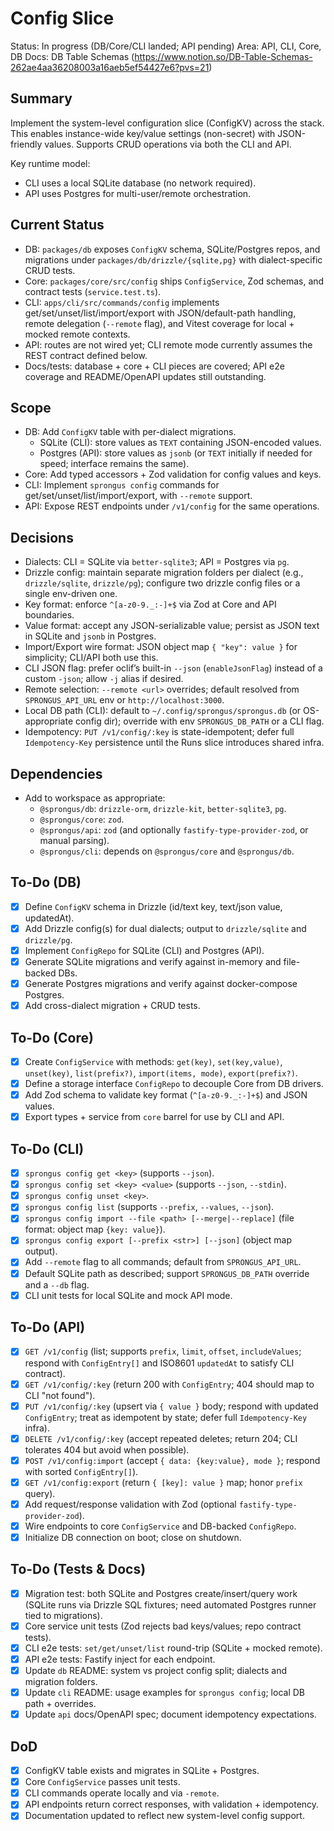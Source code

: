 # Config Slice

Status: In progress (DB/Core/CLI landed; API pending)
Area: API, CLI, Core, DB
Docs: DB Table Schemas (https://www.notion.so/DB-Table-Schemas-262ae4aa36208003a16aeb5ef54427e6?pvs=21)

## Summary

Implement the system-level configuration slice (ConfigKV) across the stack. This enables instance-wide key/value settings (non-secret) with JSON-friendly values. Supports CRUD operations via both the CLI and API.

Key runtime model:

- CLI uses a local SQLite database (no network required).
- API uses Postgres for multi-user/remote orchestration.

## Current Status

- DB: `packages/db` exposes `ConfigKV` schema, SQLite/Postgres repos, and migrations under `packages/db/drizzle/{sqlite,pg}` with dialect-specific CRUD tests.
- Core: `packages/core/src/config` ships `ConfigService`, Zod schemas, and contract tests (`service.test.ts`).
- CLI: `apps/cli/src/commands/config` implements get/set/unset/list/import/export with JSON/default-path handling, remote delegation (`--remote` flag), and Vitest coverage for local + mocked remote contexts.
- API: routes are not wired yet; CLI remote mode currently assumes the REST contract defined below.
- Docs/tests: database + core + CLI pieces are covered; API e2e coverage and README/OpenAPI updates still outstanding.

## Scope

- DB: Add `ConfigKV` table with per-dialect migrations.
  - SQLite (CLI): store values as `TEXT` containing JSON-encoded values.
  - Postgres (API): store values as `jsonb` (or `TEXT` initially if needed for speed; interface remains the same).
- Core: Add typed accessors + Zod validation for config values and keys.
- CLI: Implement `sprongus config` commands for get/set/unset/list/import/export, with `--remote` support.
- API: Expose REST endpoints under `/v1/config` for the same operations.

## Decisions

- Dialects: CLI = SQLite via `better-sqlite3`; API = Postgres via `pg`.
- Drizzle config: maintain separate migration folders per dialect (e.g., `drizzle/sqlite`, `drizzle/pg`); configure two drizzle config files or a single env-driven one.
- Key format: enforce `^[a-z0-9._:-]+$` via Zod at Core and API boundaries.
- Value format: accept any JSON-serializable value; persist as JSON text in SQLite and `jsonb` in Postgres.
- Import/Export wire format: JSON object map `{ "key": value }` for simplicity; CLI/API both use this.
- CLI JSON flag: prefer oclif’s built-in `--json` (`enableJsonFlag`) instead of a custom `-json`; allow `-j` alias if desired.
- Remote selection: `--remote <url>` overrides; default resolved from `SPRONGUS_API_URL` env or `http://localhost:3000`.
- Local DB path (CLI): default to `~/.config/sprongus/sprongus.db` (or OS-appropriate config dir); override with env `SPRONGUS_DB_PATH` or a CLI flag.
- Idempotency: `PUT /v1/config/:key` is state-idempotent; defer full `Idempotency-Key` persistence until the Runs slice introduces shared infra.

## Dependencies

- Add to workspace as appropriate:
  - `@sprongus/db`: `drizzle-orm`, `drizzle-kit`, `better-sqlite3`, `pg`.
  - `@sprongus/core`: `zod`.
  - `@sprongus/api`: `zod` (and optionally `fastify-type-provider-zod`, or manual parsing).
  - `@sprongus/cli`: depends on `@sprongus/core` and `@sprongus/db`.

## To-Do (DB)

- [x] Define `ConfigKV` schema in Drizzle (id/text key, text/json value, updatedAt).
- [x] Add Drizzle config(s) for dual dialects; output to `drizzle/sqlite` and `drizzle/pg`.
- [x] Implement `ConfigRepo` for SQLite (CLI) and Postgres (API).
- [x] Generate SQLite migrations and verify against in-memory and file-backed DBs.
- [x] Generate Postgres migrations and verify against docker-compose Postgres.
- [x] Add cross-dialect migration + CRUD tests.

## To-Do (Core)

- [x] Create `ConfigService` with methods: `get(key)`, `set(key,value)`, `unset(key)`, `list(prefix?)`, `import(items, mode)`, `export(prefix?)`.
- [x] Define a storage interface `ConfigRepo` to decouple Core from DB drivers.
- [x] Add Zod schema to validate key format (`^[a-z0-9._:-]+$`) and JSON values.
- [x] Export types + service from `core` barrel for use by CLI and API.

## To-Do (CLI)

- [x] `sprongus config get <key>` (supports `--json`).
- [x] `sprongus config set <key> <value>` (supports `--json`, `--stdin`).
- [x] `sprongus config unset <key>`.
- [x] `sprongus config list` (supports `--prefix`, `--values`, `--json`).
- [x] `sprongus config import --file <path> [--merge|--replace]` (file format: object map `{key: value}`).
- [x] `sprongus config export [--prefix <str>] [--json]` (object map output).
- [x] Add `--remote` flag to all commands; default from `SPRONGUS_API_URL`.
- [x] Default SQLite path as described; support `SPRONGUS_DB_PATH` override and a `--db` flag.
- [x] CLI unit tests for local SQLite and mock API mode.

## To-Do (API)

- [x] `GET /v1/config` (list; supports `prefix`, `limit`, `offset`, `includeValues`; respond with `ConfigEntry[]` and ISO8601 `updatedAt` to satisfy CLI contract).
- [x] `GET /v1/config/:key` (return 200 with `ConfigEntry`; 404 should map to CLI "not found").
- [x] `PUT /v1/config/:key` (upsert via `{ value }` body; respond with updated `ConfigEntry`; treat as idempotent by state; defer full `Idempotency-Key` infra).
- [x] `DELETE /v1/config/:key` (accept repeated deletes; return 204; CLI tolerates 404 but avoid when possible).
- [x] `POST /v1/config:import` (accept `{ data: {key:value}, mode }`; respond with sorted `ConfigEntry[]`).
- [x] `GET /v1/config:export` (return `{ [key]: value }` map; honor `prefix` query).
- [x] Add request/response validation with Zod (optional `fastify-type-provider-zod`).
- [x] Wire endpoints to core `ConfigService` and DB-backed `ConfigRepo`.
- [x] Initialize DB connection on boot; close on shutdown.

## To-Do (Tests & Docs)

- [x] Migration test: both SQLite and Postgres create/insert/query work (SQLite runs via Drizzle SQL fixtures; need automated Postgres runner tied to migrations).
- [x] Core service unit tests (Zod rejects bad keys/values; repo contract tests).
- [x] CLI e2e tests: `set/get/unset/list` round-trip (SQLite + mocked remote).
- [x] API e2e tests: Fastify inject for each endpoint.
- [x] Update `db` README: system vs project config split; dialects and migration folders.
- [x] Update `cli` README: usage examples for `sprongus config`; local DB path + overrides.
- [x] Update `api` docs/OpenAPI spec; document idempotency expectations.

## DoD

- [x] ConfigKV table exists and migrates in SQLite + Postgres.
- [x] Core `ConfigService` passes unit tests.
- [x] CLI commands operate locally and via `-remote`.
- [x] API endpoints return correct responses, with validation + idempotency.
- [x] Documentation updated to reflect new system-level config support.
